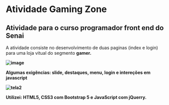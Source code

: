 <h1>Atividade Gaming Zone</h1>
<h2>Atividade para o curso programador front end do <strong>Senai</strong></h2>
<p> A atividade consiste no desenvolvimento de duas paginas (index e login) para uma loja vitual do segmento <strong>gamer<strong>.</p>
 
![image](https://user-images.githubusercontent.com/121988759/232624223-1597ee5f-760a-473f-a445-5f2dd900324f.png)
 <br>
 <p>Algumas exigências: slide, destaques, menu, login e intereções em javascript<p>
 
 ![tela2](https://user-images.githubusercontent.com/121988759/232625353-92c3ffe7-43a2-450b-a417-194997914bbc.gif)
 
 <p>Utilizei: HTML5, CSS3 com Bootstrap 5 e JavaScript com jQuerry.</p>
